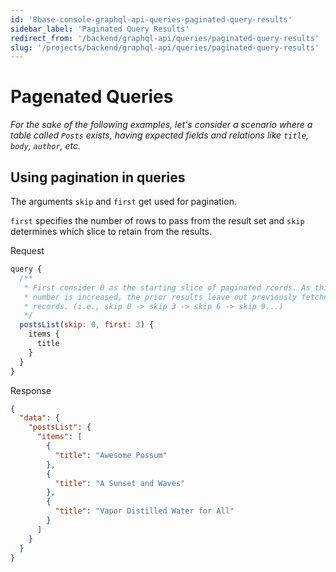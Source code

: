 ```yaml
---
id: '8base-console-graphql-api-queries-paginated-query-results'
sidebar_label: 'Paginated Query Results'
redirect_from: '/backend/graphql-api/queries/paginated-query-results'
slug: '/projects/backend/graphql-api/queries/paginated-query-results'
---
```


# Pagenated Queries

_For the sake of the following examples, let's consider a scenario where a table called `Posts` exists, having expected fields and relations like `title`, `body`, `author`, etc._

## Using pagination in queries

The arguments `skip` and `first` get used for pagination.

`first` specifies the number of rows to pass from the result set and `skip` determines which slice to retain from the results.

<div class="code-sample">
<div>
<label>Request</label>

```javascript
query {
  /**
   * First consider 0 as the starting slice of paginated rcords. As this
   * number is increased, the prior results leave out previously fetched
   * records. (i.e., skip 0 -> skip 3 -> skip 6 -> skip 9...)
   */
  postsList(skip: 0, first: 3) {
    items {
      title
    }
  }
}

```

</div>
<div>
<label>Response</label>

```json
{
  "data": {
    "postsList": {
      "items": [
        {
          "title": "Awesome Possum"
        },
        {
          "title": "A Sunset and Waves"
        },
        {
          "title": "Vapor Distilled Water for All"
        }
      ]
    }
  }
}
```

</div>
</div>
